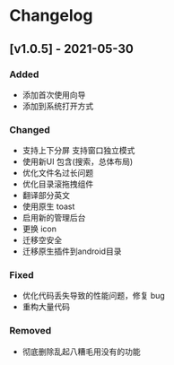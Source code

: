 # Changelog

## [v1.0.5] - 2021-05-30

### Added

- 添加首次使用向导
- 添加到系统打开方式  

### Changed
-  支持上下分屏 支持窗口独立模式
- 使用新UI 包含(搜索，总体布局)
- 优化文件名过长问题
- 优化目录滚拖拽组件
- 翻译部分英文
- 使用原生 toast
- 启用新的管理后台
- 更换 icon
- 迁移空安全
- 迁移原生插件到android目录


### Fixed

- 优化代码丢失导致的性能问题，修复 bug
- 重构大量代码

### Removed

- 彻底删除乱起八糟毛用没有的功能


